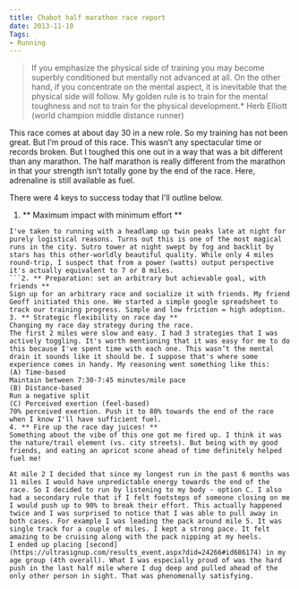 ```yaml
---
title: Chabot half marathon race report
date: 2013-11-10
Tags: 
- Running
---
```

> If you emphasize the physical side of training you may become superbly conditioned but mentally not advanced at all. On the other hand, if you concentrate on the mental aspect, it is inevitable that the physical side will follow. My golden rule is to train for the mental toughness and not to train for the physical development.* Herb Elliott (world champion middle distance runner)

This race comes at about day 30 in a new role. So my training has not been great. But I’m proud of this race. This wasn’t any spectacular time or records broken. But I toughed this one out in a way that was a bit different than any marathon. The half marathon is really different from the marathon in that your strength isn’t totally gone by the end of the race. Here, adrenaline is still available as fuel.

There were 4 keys to success today that I'll outline below.
1. ** Maximum impact with minimum effort **

```
I've taken to running with a headlamp up twin peaks late at night for purely logistical reasons. Turns out this is one of the most magical runs in the city. Sutro tower at night swept by fog and backlit by stars has this other-worldly beautiful quality. While only 4 miles round-trip, I suspect that from a power (watts) output perspective it's actually equivalent to 7 or 8 miles.
```2. ** Preparation: set an arbitrary but achievable goal, with friends **
Sign up for an arbitrary race and socialize it with friends. My friend Geoff initiated this one. We started a simple google spreadsheet to track our training progress. Simple and low friction = high adoption.
3. ** Strategic flexibility on race day **
Changing my race day strategy during the race.
The first 2 miles were slow and easy. I had 3 strategies that I was actively toggling. It's worth mentioning that it was easy for me to do this because I've spent time with each one. This wasn’t the mental drain it sounds like it should be. I suppose that's where some experience comes in handy. My reasoning went something like this:
(A) Time-based
Maintain between 7:30-7:45 minutes/mile pace
(B) Distance-based
Run a negative split
(C) Perceived exertion (feel-based)
70% perceived exertion. Push it to 80% towards the end of the race when I know I'll have sufficient fuel.
4. ** Fire up the race day juices! **
Something about the vibe of this one got me fired up. I think it was the nature/trail element (vs. city streets). But being with my good friends, and eating an apricot scone ahead of time definitely helped fuel me!

At mile 2 I decided that since my longest run in the past 6 months was 11 miles I would have unpredictable energy towards the end of the race. So I decided to run by listening to my body - option C. I also had a secondary rule that if I felt footsteps of someone closing on me I would push up to 90% to break their effort. This actually happened twice and I was surprised to notice that I was able to pull away in both cases. For example I was leading the pack around mile 5. It was single track for a couple of miles. I kept a strong pace. It felt amazing to be cruising along with the pack nipping at my heels.
I ended up placing [second](https://ultrasignup.com/results_event.aspx?did=24266#id686174) in my age group (4th overall). What I was especially proud of was the hard push in the last half mile where I dug deep and pulled ahead of the only other person in sight. That was phenomenally satisfying.